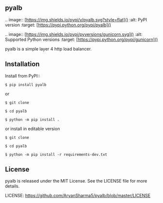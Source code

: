 pyalb
-----

.. image:: [https://img.shields.io/pypi/v/pyalb.svg?style=flat]()
    :alt: PyPI version
    :target: [https://pypi.python.org/pypi/pyalb]()

.. image:: [https://img.shields.io/pypi/pyversions/gunicorn.svg]()
    :alt: Supported Python versions
    :target: [https://pypi.python.org/pypi/gunicorn]()

pyalb is a simple layer 4 http load balancer.

Installation
------------

Install from PyPI::

    $ pip install pyalb

or

    $ git clone

    $ cd pyalb

    $ python -m pip install .

or install in editable version

    $ git clone

    $ cd pyalb

    $ python -m pip install -r requirements-dev.txt

License
-------

pyalb is released under the MIT License. See the LICENSE file for more
details.

LICENSE: https://github.com/AryanSharma5/pyalb/blob/master/LICENSE
